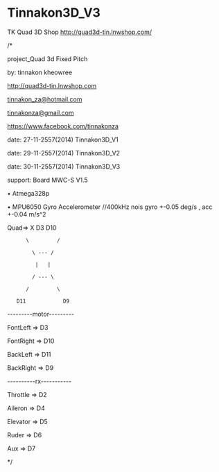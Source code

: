 Tinnakon3D_V3
=============
TK Quad 3D Shop
http://quad3d-tin.lnwshop.com/

/*

project_Quad 3d Fixed Pitch

by: tinnakon kheowree

http://quad3d-tin.lnwshop.com

tinnakon_za@hotmail.com

tinnakonza@gmail.com

https://www.facebook.com/tinnakonza

date: 27-11-2557(2014) Tinnakon3D_V1

date: 29-11-2557(2014) Tinnakon3D_V2

date: 30-11-2557(2014)  Tinnakon3D_V3

support: Board MWC-S V1.5

• Atmega328p

• MPU6050 Gyro Accelerometer //400kHz nois gyro +-0.05 deg/s , acc +-0.04 m/s^2

Quad=> X D3 D10

          \         / 

            \ --- /

             |   |

            / --- \

          /         \ 

       D11            D9
---------motor---------

FontLeft => D3

FontRight => D10

BackLeft => D11

BackRight => D9

----------rx-----------

Throttle => D2

Aileron => D4

Elevator => D5

Ruder => D6

Aux => D7

*/
